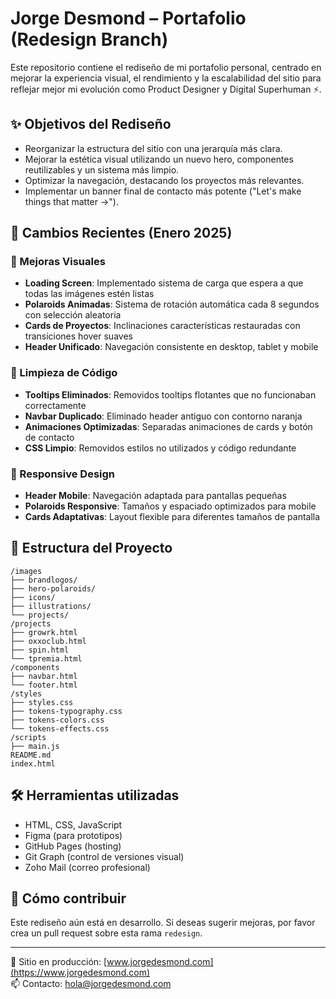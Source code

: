 # Jorge Desmond – Portafolio (Redesign Branch)

Este repositorio contiene el rediseño de mi portafolio personal, centrado en mejorar la experiencia visual, el rendimiento y la escalabilidad del sitio para reflejar mejor mi evolución como Product Designer y Digital Superhuman ⚡.

## ✨ Objetivos del Rediseño

- Reorganizar la estructura del sitio con una jerarquía más clara.
- Mejorar la estética visual utilizando un nuevo hero, componentes reutilizables y un sistema más limpio.
- Optimizar la navegación, destacando los proyectos más relevantes.
- Implementar un banner final de contacto más potente ("Let's make things that matter →").

## 🎯 Cambios Recientes (Enero 2025)

### 🎨 Mejoras Visuales
- **Loading Screen**: Implementado sistema de carga que espera a que todas las imágenes estén listas
- **Polaroids Animadas**: Sistema de rotación automática cada 8 segundos con selección aleatoria
- **Cards de Proyectos**: Inclinaciones características restauradas con transiciones hover suaves
- **Header Unificado**: Navegación consistente en desktop, tablet y mobile

### 🧹 Limpieza de Código
- **Tooltips Eliminados**: Removidos tooltips flotantes que no funcionaban correctamente
- **Navbar Duplicado**: Eliminado header antiguo con contorno naranja
- **Animaciones Optimizadas**: Separadas animaciones de cards y botón de contacto
- **CSS Limpio**: Removidos estilos no utilizados y código redundante

### 📱 Responsive Design
- **Header Mobile**: Navegación adaptada para pantallas pequeñas
- **Polaroids Responsive**: Tamaños y espaciado optimizados para mobile
- **Cards Adaptativas**: Layout flexible para diferentes tamaños de pantalla

## 🧱 Estructura del Proyecto

```
/images
├── brandlogos/
├── hero-polaroids/
├── icons/
├── illustrations/
└── projects/
/projects
├── growrk.html
├── oxxoclub.html
├── spin.html
└── tpremia.html
/components
├── navbar.html
└── footer.html
/styles
├── styles.css
├── tokens-typography.css
├── tokens-colors.css
└── tokens-effects.css
/scripts
├── main.js
README.md
index.html
```

## 🛠️ Herramientas utilizadas

- HTML, CSS, JavaScript
- Figma (para prototipos)
- GitHub Pages (hosting)
- Git Graph (control de versiones visual)
- Zoho Mail (correo profesional)

## 🚀 Cómo contribuir

Este rediseño aún está en desarrollo. Si deseas sugerir mejoras, por favor crea un pull request sobre esta rama `redesign`.

---

🔗 Sitio en producción: [www.jorgedesmond.com](https://www.jorgedesmond.com)  
📫 Contacto: hola@jorgedesmond.com